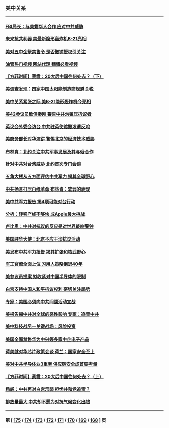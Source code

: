 ### 美中关系
---
#### [FBI局长：与美籍华人合作 应对中共威胁](../../pages/nf1412576/n13877934.md?12032045) 
#### [未来抗共利器 美最新隐形轰炸机B-21亮相](../../pages/nf1412576/n13877758.md?12032045) 
#### [美对五中企祭禁售令 是否撤销授权引关注](../../pages/nf1412576/n13877620.md?12032045) 
#### [油管热门视频 网站代理 翻墙必看视频](http://138.2.39.72:81/youtube.html?epic-marker?12032045)
#### [【方菲时间】蔡霞：20大后中国往何处去？（下）](../../pages/nf1412576/n13877445.md?12032045) 
#### [美调查发现：四家中国太阳能制造商规避关税](../../pages/nf1412576/n13877642.md?12032045) 
#### [美中关系紧张之际 美B-21隐形轰炸机今亮相](../../pages/nf1412576/n13877576.md?12032045) 
#### [美42参议员致信秦刚 警告中共勿镇压抗议者](../../pages/nf1412576/n13877070.md?12032045) 
#### [英议会外委会访台 中共驻英使馆撒泼遭反呛](../../pages/nf1412576/n13876914.md?12032045) 
#### [美商务部长对华演讲 警惕北京的经济技术威胁](../../pages/nf1412576/n13876310.md?12032045) 
#### [布林肯：北约关注中共军事发展及其与俄合作](../../pages/nf1412576/n13876389.md?12032045) 
#### [针对中共对台湾威胁 北约首次专门会谈](../../pages/nf1412576/n13876423.md?12032045) 
#### [五角大楼从五方面评估中共军力 揭其全球野心](../../pages/nf1412576/n13876394.md?12032045) 
#### [中共扬言打压白纸革命 布林肯：软弱的表现](../../pages/nf1412576/n13876302.md?12032045) 
#### [美中共军力报告 揭4项可能对台行动](../../pages/nf1412576/n13876121.md?12032045) 
#### [分析：转移产线不够快 成Apple最大挑战](../../pages/nf1412576/n13876000.md?12032045) 
#### [卢比奥：中共对抗议的反应是对世界敲响警钟](../../pages/nf1412576/n13875828.md?12032045) 
#### [美国驻华大使：北京不应干涉抗议活动](../../pages/nf1412576/n13875595.md?12032045) 
#### [美发布中共军力报告 揭其扩张和核武野心](../../pages/nf1412576/n13875585.md?12032045) 
#### [军工官僚全面上位 习用人策略倒退40年](../../pages/nf1412576/n13875068.md?12032045) 
#### [美参议员提案 拟收紧对中国半导体的限制](../../pages/nf1412576/n13875246.md?12032045) 
#### [白宫支持中国人和平抗议权利 密切关注局势](../../pages/nf1412576/n13874890.md?12032045) 
#### [专家：美国必须向中共间谍活动宣战](../../pages/nf1412576/n13874542.md?12032045) 
#### [美报告揭中共对全球的恶性影响 专家：追责中共](../../pages/nf1412576/n13873786.md?12032045) 
#### [美中科技战另一关键战场：风险投资](../../pages/nf1412576/n13873321.md?12032045) 
#### [美国全面禁售华为中兴等多家中企电子产品](../../pages/nf1412576/n13873193.md?12032045) 
#### [荷美就对华芯片政策会谈 荷兰：国家安全至上](../../pages/nf1412576/n13873080.md?12032045) 
#### [美对中共半导体业3重拳 供应链安全成首要考量](../../pages/nf1412576/n13873024.md?12032045) 
#### [【方菲时间】蔡霞：20大后中国往何处去？（上）](../../pages/nf1412576/n13872567.md?12032045) 
#### [杨威：中共再对白宫示弱 担忧共和党追责？](../../pages/nf1412576/n13872691.md?12032045) 
#### [排放量最大 中共却不愿为对抗气候变化出钱](../../pages/nf1412576/n13872337.md?12032045) 

---
#### 第 [ [175](./175.md?12032045) / [174](./174.md?12032045) / [173](./173.md?12032045) / [172](./172.md?12032045) / [171](./171.md?12032045) / [170](./170.md?12032045) / [169](./169.md?12032045) / [168](./168.md?12032045) ] 页

